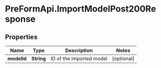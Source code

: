# PreFormApi.ImportModelPost200Response

## Properties

Name | Type | Description | Notes
------------ | ------------- | ------------- | -------------
**modelId** | **String** | ID of the imported model | [optional] 


